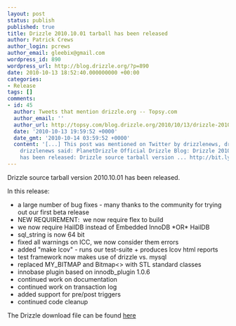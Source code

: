 ```yaml
---
layout: post
status: publish
published: true
title: Drizzle 2010.10.01 tarball has been released
author: Patrick Crews
author_login: pcrews
author_email: gleebix@gmail.com
wordpress_id: 890
wordpress_url: http://blog.drizzle.org/?p=890
date: 2010-10-13 18:52:40.000000000 +00:00
categories:
- Release
tags: []
comments:
- id: 45
  author: Tweets that mention drizzle.org -- Topsy.com
  author_email: ''
  author_url: http://topsy.com/blog.drizzle.org/2010/10/13/drizzle-2010-10-01-tarball-has-been-released/?utm_source=pingback&amp;utm_campaign=L2
  date: '2010-10-13 19:59:52 +0000'
  date_gmt: '2010-10-14 03:59:52 +0000'
  content: '[...] This post was mentioned on Twitter by drizzlenews, drizzlenews.
    drizzlenews said: PlanetDrizzle Official Drizzle Blog: Drizzle 2010.10.01 tarball
    has been released: Drizzle source tarball version ... http://bit.ly/cvrDiV [...] '
---
```

Drizzle source tarball version 2010.10.01 has been released.

In this release:
<ul>
	<li>a large number of bug fixes - many thanks to the community for trying out our first beta release</li>
	<li>NEW REQUIREMENT:  we now require flex to build</li>
	<li>we now require HailDB instead of Embedded InnoDB *OR* HailDB</li>
	<li>sql_string is now 64 bit</li>
	<li>fixed all warnings on ICC, we now consider them errors</li>
	<li>added "make lcov" - runs our test-suite + produces lcov html reports</li>
	<li>test framework now makes use of drizzle vs. mysql</li>
	<li>replaced MY_BITMAP and Bitmap&lt;&gt; with STL standard classes</li>
	<li>innobase plugin based on innodb_plugin 1.0.6</li>
	<li>continued work on documentation</li>
	<li>continued work on transaction log</li>
	<li>added support for pre/post triggers</li>
	<li>continued code cleanup</li>
</ul>
The Drizzle download file can be found <a href="https://launchpad.net/drizzle/elliott/2010-10-11">here</a>
